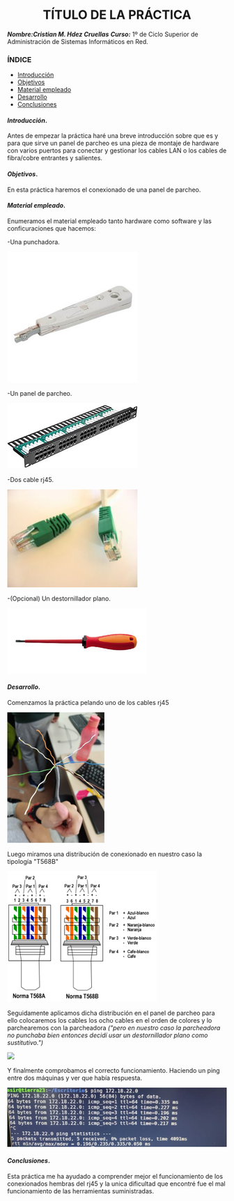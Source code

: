 
<center>

# TÍTULO DE LA PRÁCTICA


</center>

***Nombre:Cristian M. Hdez Cruellas***
***Curso:*** 1º de Ciclo Superior de Administración de Sistemas Informáticos en Red.

### ÍNDICE

+ [Introducción](#id1)
+ [Objetivos](#id2)
+ [Material empleado](#id3)
+ [Desarrollo](#id4)
+ [Conclusiones](#id5)


#### ***Introducción***. <a name="id1"></a>

Antes de empezar la práctica haré una breve introducción sobre que es y para que sirve un panel de parcheo es una pieza de montaje de hardware con varios puertos para conectar y gestionar los cables LAN o los cables de fibra/cobre entrantes y salientes.

#### ***Objetivos***. <a name="id2"></a>

En esta práctica haremos el conexionado de una panel de parcheo. 

#### ***Material empleado***. <a name="id3"></a>

Enumeramos el material empleado tanto hardware como software y las conficuraciones que hacemos:

-Una punchadora.

<img src="img/punchadora.jpg" height="300px">

-Un panel de parcheo.

<img src="img/panel.jpg" height="150px" witdh="100px">

-Dos cable rj45.

<img src="img/rj45.jpg" height="225px" with="100px">

-(Opcional) Un destornillador plano. 

<img src="img/destornillador.jpg" height="150px">

#### ***Desarrollo***. <a name="id4"></a>

Comenzamos la práctica pelando uno de los cables rj45

<img src="img/rej45_pelado.jpg" height="300px">

Luego miramos una distribución de conexionado en nuestro caso la tipología "T568B"

<img src="img/topologia.gif" height="300px">

Seguidamente aplicamos dicha distribución en el panel de parcheo para ello colocaremos los cables los ocho cables en el orden de colores y lo parchearemos con la parcheadora *("pero en nuestro caso la parcheadora no punchaba bien entonces decidí usar un destornillador plano como sustitutivo.")*

<img src="img/cables_punchado.jpg">


Y finalmente comprobamos el correcto funcionamiento. Haciendo un ping entre dos máquinas y ver que había respuesta. 

<img src="img/ping.png">

#### ***Conclusiones***. <a name="id5"></a>

Esta práctica me ha ayudado a comprender mejor el funcionamiento de los conexionados hembras del rj45 y la unica dificultad que encontré fue el mal funcionamiento de las herramientas suministradas. 